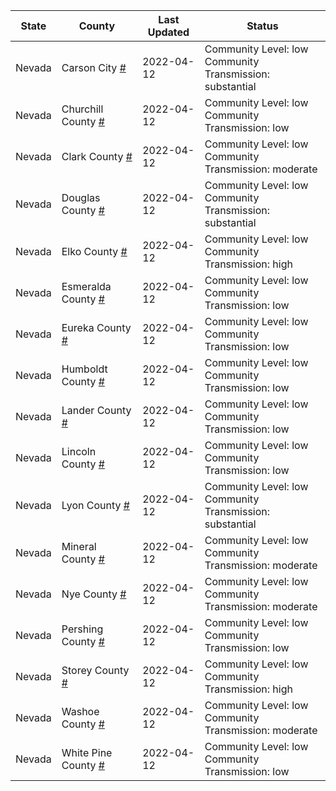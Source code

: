 State | County | Last Updated | Status
--- | --- | --- | --- 
Nevada | Carson City <a href="#carson_city">#</a> | 2022-04-12 | <a name="carson_city"></a>Community Level: low<br/>Community Transmission: substantial
Nevada | Churchill County <a href="#churchill_county">#</a> | 2022-04-12 | <a name="churchill_county"></a>Community Level: low<br/>Community Transmission: low
Nevada | Clark County <a href="#clark_county">#</a> | 2022-04-12 | <a name="clark_county"></a>Community Level: low<br/>Community Transmission: moderate
Nevada | Douglas County <a href="#douglas_county">#</a> | 2022-04-12 | <a name="douglas_county"></a>Community Level: low<br/>Community Transmission: substantial
Nevada | Elko County <a href="#elko_county">#</a> | 2022-04-12 | <a name="elko_county"></a>Community Level: low<br/>Community Transmission: high
Nevada | Esmeralda County <a href="#esmeralda_county">#</a> | 2022-04-12 | <a name="esmeralda_county"></a>Community Level: low<br/>Community Transmission: low
Nevada | Eureka County <a href="#eureka_county">#</a> | 2022-04-12 | <a name="eureka_county"></a>Community Level: low<br/>Community Transmission: low
Nevada | Humboldt County <a href="#humboldt_county">#</a> | 2022-04-12 | <a name="humboldt_county"></a>Community Level: low<br/>Community Transmission: low
Nevada | Lander County <a href="#lander_county">#</a> | 2022-04-12 | <a name="lander_county"></a>Community Level: low<br/>Community Transmission: low
Nevada | Lincoln County <a href="#lincoln_county">#</a> | 2022-04-12 | <a name="lincoln_county"></a>Community Level: low<br/>Community Transmission: low
Nevada | Lyon County <a href="#lyon_county">#</a> | 2022-04-12 | <a name="lyon_county"></a>Community Level: low<br/>Community Transmission: substantial
Nevada | Mineral County <a href="#mineral_county">#</a> | 2022-04-12 | <a name="mineral_county"></a>Community Level: low<br/>Community Transmission: moderate
Nevada | Nye County <a href="#nye_county">#</a> | 2022-04-12 | <a name="nye_county"></a>Community Level: low<br/>Community Transmission: moderate
Nevada | Pershing County <a href="#pershing_county">#</a> | 2022-04-12 | <a name="pershing_county"></a>Community Level: low<br/>Community Transmission: low
Nevada | Storey County <a href="#storey_county">#</a> | 2022-04-12 | <a name="storey_county"></a>Community Level: low<br/>Community Transmission: high
Nevada | Washoe County <a href="#washoe_county">#</a> | 2022-04-12 | <a name="washoe_county"></a>Community Level: low<br/>Community Transmission: moderate
Nevada | White Pine County <a href="#white_pine_county">#</a> | 2022-04-12 | <a name="white_pine_county"></a>Community Level: low<br/>Community Transmission: low
